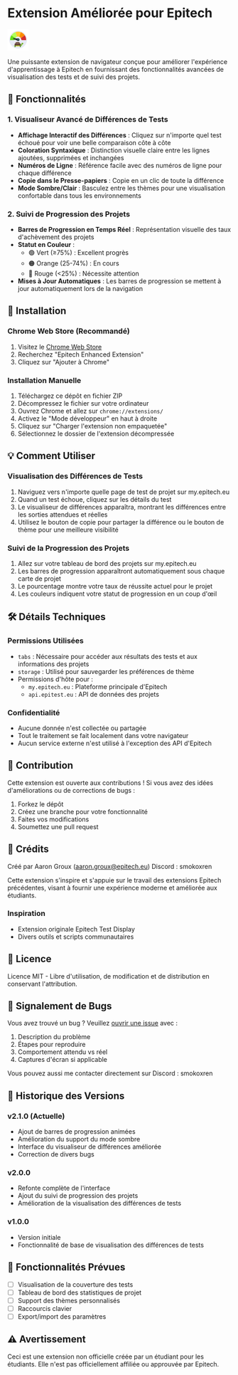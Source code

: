 # Extension Améliorée pour Epitech

![Logo de l'extension](icon128.png)

Une puissante extension de navigateur conçue pour améliorer l'expérience d'apprentissage à Epitech en fournissant des fonctionnalités avancées de visualisation des tests et de suivi des projets.

## 🎯 Fonctionnalités

### 1. Visualiseur Avancé de Différences de Tests
- **Affichage Interactif des Différences** : Cliquez sur n'importe quel test échoué pour voir une belle comparaison côte à côte
- **Coloration Syntaxique** : Distinction visuelle claire entre les lignes ajoutées, supprimées et inchangées
- **Numéros de Ligne** : Référence facile avec des numéros de ligne pour chaque différence
- **Copie dans le Presse-papiers** : Copie en un clic de toute la différence
- **Mode Sombre/Clair** : Basculez entre les thèmes pour une visualisation confortable dans tous les environnements

### 2. Suivi de Progression des Projets
- **Barres de Progression en Temps Réel** : Représentation visuelle des taux d'achèvement des projets
- **Statut en Couleur** : 
  - 🟢 Vert (≥75%) : Excellent progrès
  - 🟠 Orange (25-74%) : En cours
  - 🔴 Rouge (<25%) : Nécessite attention
- **Mises à Jour Automatiques** : Les barres de progression se mettent à jour automatiquement lors de la navigation

## 🚀 Installation

### Chrome Web Store (Recommandé)
1. Visitez le [Chrome Web Store](https://chrome.google.com/webstore)
2. Recherchez "Epitech Enhanced Extension"
3. Cliquez sur "Ajouter à Chrome"

### Installation Manuelle
1. Téléchargez ce dépôt en fichier ZIP
2. Décompressez le fichier sur votre ordinateur
3. Ouvrez Chrome et allez sur `chrome://extensions/`
4. Activez le "Mode développeur" en haut à droite
5. Cliquez sur "Charger l'extension non empaquetée"
6. Sélectionnez le dossier de l'extension décompressée

## 💡 Comment Utiliser

### Visualisation des Différences de Tests
1. Naviguez vers n'importe quelle page de test de projet sur my.epitech.eu
2. Quand un test échoue, cliquez sur les détails du test
3. Le visualiseur de différences apparaîtra, montrant les différences entre les sorties attendues et réelles
4. Utilisez le bouton de copie pour partager la différence ou le bouton de thème pour une meilleure visibilité

### Suivi de la Progression des Projets
1. Allez sur votre tableau de bord des projets sur my.epitech.eu
2. Les barres de progression apparaîtront automatiquement sous chaque carte de projet
3. Le pourcentage montre votre taux de réussite actuel pour le projet
4. Les couleurs indiquent votre statut de progression en un coup d'œil

## 🛠 Détails Techniques

### Permissions Utilisées
- `tabs` : Nécessaire pour accéder aux résultats des tests et aux informations des projets
- `storage` : Utilisé pour sauvegarder les préférences de thème
- Permissions d'hôte pour :
  - `my.epitech.eu` : Plateforme principale d'Epitech
  - `api.epitest.eu` : API de données des projets

### Confidentialité
- Aucune donnée n'est collectée ou partagée
- Tout le traitement se fait localement dans votre navigateur
- Aucun service externe n'est utilisé à l'exception des API d'Epitech

## 🤝 Contribution

Cette extension est ouverte aux contributions ! Si vous avez des idées d'améliorations ou de corrections de bugs :

1. Forkez le dépôt
2. Créez une branche pour votre fonctionnalité
3. Faites vos modifications
4. Soumettez une pull request

## 🙏 Crédits

Créé par Aaron Groux (aaron.groux@epitech.eu)
Discord : smokoxren

Cette extension s'inspire et s'appuie sur le travail des extensions Epitech précédentes, visant à fournir une expérience moderne et améliorée aux étudiants.

### Inspiration
- Extension originale Epitech Test Display
- Divers outils et scripts communautaires

## 📝 Licence

Licence MIT - Libre d'utilisation, de modification et de distribution en conservant l'attribution.

## 🐛 Signalement de Bugs

Vous avez trouvé un bug ? Veuillez [ouvrir une issue](https://github.com/yourusername/epitech-enhanced-extension/issues) avec :

1. Description du problème
2. Étapes pour reproduire
3. Comportement attendu vs réel
4. Captures d'écran si applicable

Vous pouvez aussi me contacter directement sur Discord : smokoxren

## 🔄 Historique des Versions

### v2.1.0 (Actuelle)
- Ajout de barres de progression animées
- Amélioration du support du mode sombre
- Interface du visualiseur de différences améliorée
- Correction de divers bugs

### v2.0.0
- Refonte complète de l'interface
- Ajout du suivi de progression des projets
- Amélioration de la visualisation des différences de tests

### v1.0.0
- Version initiale
- Fonctionnalité de base de visualisation des différences de tests

## 🔮 Fonctionnalités Prévues

- [ ] Visualisation de la couverture des tests
- [ ] Tableau de bord des statistiques de projet
- [ ] Support des thèmes personnalisés
- [ ] Raccourcis clavier
- [ ] Export/import des paramètres

## ⚠️ Avertissement

Ceci est une extension non officielle créée par un étudiant pour les étudiants. Elle n'est pas officiellement affiliée ou approuvée par Epitech.